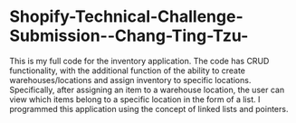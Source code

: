 # Shopify-Technical-Challenge-Submission--Chang-Ting-Tzu-
This is my full code for the inventory application. 
The code has CRUD functionality, with the additional function of the ability to create warehouses/locations and assign inventory to specific locations. 
Specifically, after assigning an item to a warehouse location, the user can view which items belong to a specific location in the form of a list. 
I programmed this application using the concept of linked lists and pointers.
